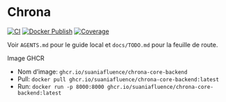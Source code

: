 # Chrona

[![CI](https://github.com/suaniafluence/Chrona_Core/actions/workflows/ci.yml/badge.svg?branch=main)](https://github.com/suaniafluence/Chrona_Core/actions/workflows/ci.yml)
[![Docker Publish](https://github.com/suaniafluence/Chrona_Core/actions/workflows/docker-publish.yml/badge.svg?branch=main)](https://github.com/suaniafluence/Chrona_Core/actions/workflows/docker-publish.yml)
[![Coverage](https://codecov.io/gh/suaniafluence/Chrona_Core/branch/main/graph/badge.svg)](https://codecov.io/gh/suaniafluence/Chrona_Core)

Voir `AGENTS.md` pour le guide local et `docs/TODO.md` pour la feuille de route.

Image GHCR
- Nom d’image: `ghcr.io/suaniafluence/chrona-core-backend`
- Pull: `docker pull ghcr.io/suaniafluence/chrona-core-backend:latest`
- Run: `docker run -p 8000:8000 ghcr.io/suaniafluence/chrona-core-backend:latest`
